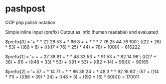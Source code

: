 # pashpost
OOP php polish notation

Simple inline input (prefix) 
Output as infix (human readable) and evaluated

$prefix[0] = '+ * * 22 26 53 + * 66 8 + + * * * 7 76 25 44 78 100';
((22 * 26) * 53) + ((66 * 8) + (((((7 * 76) * 25) * 44) + 78) + 100))) = 616222

$prefix[1] = '+ + + 27 38 81 + * * 48 33 53 + * 91 53 + * 82 14 96';
(((27 + 38) + 81) + (((48 * 33) * 53) + ((91 * 53) + ((82 * 14) + 96)))) = 90165

$prefix[2] = '+ 57 + * 14 71 + * * 86 39 24 + * 48 3 * * 92 16 60';
(57 + ((14 * 71) + (((86 * 39) * 24) + ((48 * 3) + ((92 * 16) * 60))))) = 170011

